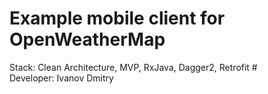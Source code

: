 # Example mobile client for OpenWeatherMap 
Stack: Clean Architecture, MVP, RxJava, Dagger2, Retrofit #
<br/>Developer: Ivanov Dmitry
